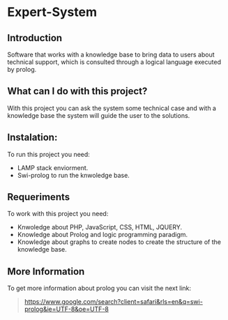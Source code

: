# Expert-System

## Introduction

Software that works with a knowledge base to bring data to users about technical support, which is consulted through a logical language executed by prolog.

## What can I do with this project?

With this project you can ask the system some technical case and with a knowledge base the system will guide the user to the solutions.

## Instalation:

To run this project you need:

- LAMP stack enviorment.
- Swi-prolog to run the knwoledge base.

## Requeriments

To work with this project you need:

- Knwoledge about PHP, JavaScript, CSS, HTML, JQUERY.
- Knowledge about Prolog and logic programming paradigm.
- Knowledge about graphs to create nodes to create the structure of the knowledge base.

## More Information

To get more information about prolog you can visit the next link:

> https://www.google.com/search?client=safari&rls=en&q=swi-prolog&ie=UTF-8&oe=UTF-8



